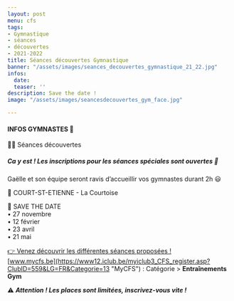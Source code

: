 ```yaml
---
layout: post
menu: cfs
tags:
- Gymnastique
- séances
- découvertes
- 2021-2022
title: Séances découvertes Gymnastique
banner: "/assets/images/seances_decouvertes_gymnastique_21_22.jpg"
infos:
  date: 
  teaser: ''
description: Save the date !
image: "/assets/images/seancesdecouvertes_gym_face.jpg"

---
```

#### INFOS GYMNASTES 🤩

🤸‍♀️ Séances découvertes

##### Ca y est ! Les inscriptions pour les séances spéciales sont **ouvertes** 🤙

Gaëlle et son équipe seront ravis d’accueillir vos gymnastes durant 2h 😃  
  
📍 COURT-ST-ETIENNE - La Courtoise

📅 SAVE THE DATE  
• 27 novembre  
• 12 février  
• 23 avril  
• 21 mai

[👉 Venez découvrir les différentes séances proposées !](https://www12.iclub.be/myiclub3_CFS_register.asp?ClubID=559&LG=FR&Categorie=13 "Inscriptions")  
[www.mycfs.be](https://www12.iclub.be/myiclub3_CFS_register.asp?ClubID=559&LG=FR&Categorie=13 "MyCFS") : Catégorie > **Entraînements Gym**

⚠ **_Attention ! Les places sont limitées, inscrivez-vous vite !_**